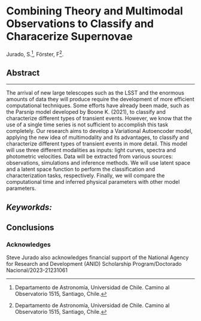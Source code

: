 # Combining Theory and Multimodal Observations to Classify and Characerize Supernovae
Jurado, S.[^1], Förster, F[^1].

[^1]: Departamento de Astronomía, Universidad de Chile. Camino al Observatorio 1515, Santiago, Chile.
[^1]: sjurado@das.uchile.cl

## Abstract
---
The arrival of new large telescopes such as the LSST and the enormous amounts of data they will produce require the development of more efficient computational techniques. Some efforts have already been made, such as the Parsnip model developed by Boone K. (2021), to classify and characterize different types of transient events. However, we know that the use of a single time series is not sufficient to accomplish this task completely. Our research aims to develop a Variational Autoencoder model, applying the new idea of multimodality and its advantages, to classify and characterize different types of transient events in more detail. This model will use three different modalities as inputs: light curves, spectra and photometric velocities. Data will be extracted from various sources: observations, simulations and inference methods. We will use latent space and a latent space function to perform the classification and characterization tasks, respectively. Finally, we will compare the computational time and inferred physical parameters with other model parameters.

_Keyworkds:_
---

## Conclusions

### Acknowledges
Steve Jurado also acknowledges financial support of the National Agency for Research and Development (ANID) Scholarship Program/Doctorado Nacional/2023-21231061